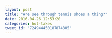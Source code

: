 ```yaml
---
layout: post
title: "Are see through tennis shoes a thing?"
date: 2016-04-26 12:53:20
categories: hot-takes
tweet_id: "724944450187874305"
---
```



<!-- Original tweet: https://twitter.com/i/status/724944450187874305 -->